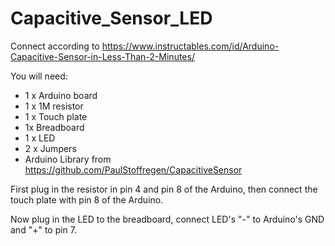 # Capacitive_Sensor_LED

Connect according to https://www.instructables.com/id/Arduino-Capacitive-Sensor-in-Less-Than-2-Minutes/

You will need:
- 1 x Arduino board
- 1 x 1M resistor 
- 1 x Touch plate
- 1x Breadboard 
- 1 x LED 
- 2 x Jumpers
- Arduino Library from https://github.com/PaulStoffregen/CapacitiveSensor

First plug in the resistor in pin 4 and pin 8 of the Arduino, then connect the touch plate with pin 8 of the Arduino.

Now plug in the LED to the breadboard, connect LED's "-" to Arduino's GND and "+" to pin 7.
